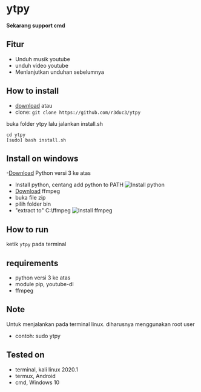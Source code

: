 # ytpy

**Sekarang support cmd**

## Fitur
* Unduh musik youtube
* unduh video youtube
* Menlanjutkan unduhan sebelumnya

## How to install
- [download](https://github.com/r3duc3/ytpy/archive/master.zip)
atau 
- clone: 
`git clone https://github.com/r3duc3/ytpy`

buka folder ytpy lalu jalankan install.sh
```
cd ytpy
[sudo] bash install.sh
```

## Install on windows
-[Download](https://www.python.org/downloads/) Python versi 3 ke atas
- Install python, centang add python to PATH
![Install python](https://i.ibb.co/1dTrSv3/IMG-20200320-145220.jpg)
- [Download](https://ffmpeg.zeranoe.com/builds/win64/static/ffmpeg-4.2.2-win64-static.zip) ffmpeg
- buka file zip
- pilih folder bin
- "extract to" C:\ffmpeg
![Install ffmpeg](https://i.ibb.co/XJ3Gcr5/IMG-20200320-145008.jpg)

## How to run
ketik `ytpy` pada terminal

## requirements
- python versi 3 ke atas
- module pip, youtube-dl
- ffmpeg

## Note
Untuk menjalankan pada terminal linux. diharusnya menggunakan root user
  * contoh: sudo ytpy

## Tested on
- terminal, kali linux 2020.1
- termux, Android
- cmd, Windows 10
